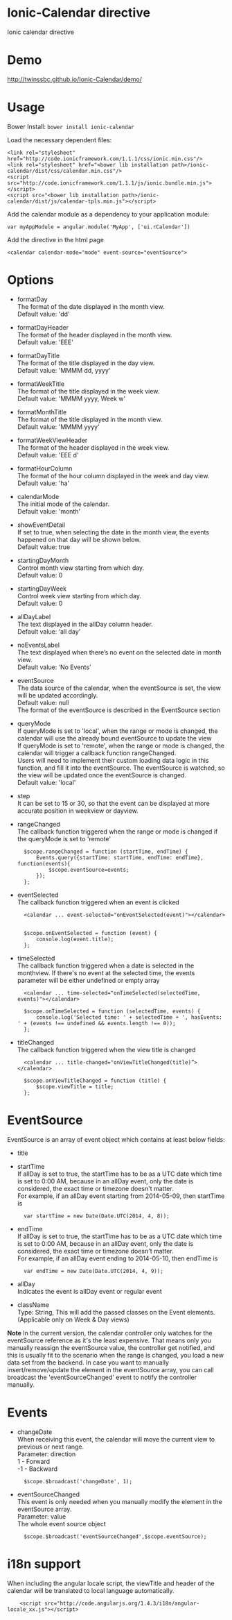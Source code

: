 # Ionic-Calendar directive

Ionic calendar directive

# Demo
http://twinssbc.github.io/Ionic-Calendar/demo/

# Usage

Bower Install: `bower install ionic-calendar`

Load the necessary dependent files:

    <link rel="stylesheet" href="http://code.ionicframework.com/1.1.1/css/ionic.min.css"/>
    <link rel="stylesheet" href="<bower lib installation path>/ionic-calendar/dist/css/calendar.min.css"/>
    <script src="http://code.ionicframework.com/1.1.1/js/ionic.bundle.min.js"></script>
    <script src="<bower lib installation path>/ionic-calendar/dist/js/calendar-tpls.min.js"></script>

Add the calendar module as a dependency to your application module:

    var myAppModule = angular.module('MyApp', ['ui.rCalendar'])

Add the directive in the html page

    <calendar calendar-mode="mode" event-source="eventSource">

# Options

* formatDay    
The format of the date displayed in the month view.    
Default value: 'dd'
* formatDayHeader    
The format of the header displayed in the month view.    
Default value: 'EEE'
* formatDayTitle    
The format of the title displayed in the day view.    
Default value: 'MMMM dd, yyyy'
* formatWeekTitle    
The format of the title displayed in the week view.    
Default value: 'MMMM yyyy, Week w'
* formatMonthTitle    
The format of the title displayed in the month view.    
Default value: 'MMMM yyyy'
* formatWeekViewHeader    
The format of the header displayed in the week view.    
Default value: 'EEE d'
* formatHourColumn    
The format of the hour column displayed in the week and day view.    
Default value: 'ha'
* calendarMode    
The initial mode of the calendar.    
Default value: 'month'
* showEventDetail    
If set to true, when selecting the date in the month view, the events happened on that day will be shown below.    
Default value: true
* startingDayMonth    
Control month view starting from which day.    
Default value: 0
* startingDayWeek    
Control week view starting from which day.    
Default value: 0
* allDayLabel    
The text displayed in the allDay column header.    
Default value: ‘all day’
* noEventsLabel    
The text displayed when there’s no event on the selected date in month view.    
Default value: ‘No Events’
* eventSource    
The data source of the calendar, when the eventSource is set, the view will be updated accordingly.    
Default value: null    
The format of the eventSource is described in the EventSource section
* queryMode    
If queryMode is set to 'local', when the range or mode is changed, the calendar will use the already bound eventSource to update the view    
If queryMode is set to 'remote', when the range or mode is changed, the calendar will trigger a callback function rangeChanged.    
Users will need to implement their custom loading data logic in this function, and fill it into the eventSource. The eventSource is watched, so the view will be updated once the eventSource is changed.    
Default value: 'local'
* step    
It can be set to 15 or 30, so that the event can be displayed at more accurate position in weekview or dayview.
* rangeChanged    
The callback function triggered when the range or mode is changed if the queryMode is set to 'remote'

        $scope.rangeChanged = function (startTime, endTime) {
            Events.query({startTime: startTime, endTime: endTime}, function(events){
                $scope.eventSource=events;
            });
        };

* eventSelected    
The callback function triggered when an event is clicked

        <calendar ... event-selected="onEventSelected(event)"></calendar>
    
    
        $scope.onEventSelected = function (event) {
            console.log(event.title);
        };

* timeSelected    
The callback function triggered when a date is selected in the monthview. If there's no event at the selected time, the events parameter will be either undefined or empty array

        <calendar ... time-selected="onTimeSelected(selectedTime, events)"></calendar>
        
        $scope.onTimeSelected = function (selectedTime, events) {
            console.log('Selected time: ' + selectedTime + ', hasEvents: ' + (events !== undefined && events.length !== 0));
        };

* titleChanged    
The callback function triggered when the view title is changed

        <calendar ... title-changed="onViewTitleChanged(title)”></calendar>
        
        $scope.onViewTitleChanged = function (title) {
            $scope.viewTitle = title;
        };

# EventSource

EventSource is an array of event object which contains at least below fields:

* title
* startTime    
If allDay is set to true, the startTime has to be as a UTC date which time is set to 0:00 AM, because in an allDay event, only the date is considered, the exact time or timezone doesn't matter.    
For example, if an allDay event starting from 2014-05-09, then startTime is

        var startTime = new Date(Date.UTC(2014, 4, 8));

* endTime    
If allDay is set to true, the startTime has to be as a UTC date which time is set to 0:00 AM, because in an allDay event, only the date is considered, the exact time or timezone doesn't matter.    
For example, if an allDay event ending to 2014-05-10, then endTime is

        var endTime = new Date(Date.UTC(2014, 4, 9));

* allDay    
Indicates the event is allDay event or regular event

* className    
Type: String, This will add the passed classes on the Event elements. (Applicable only on Week & Day views)

**Note**
In the current version, the calendar controller only watches for the eventSource reference as it's the least expensive.
That means only you manually reassign the eventSource value, the controller get notified, and this is usually fit to the scenario when the range is changed, you load a new data set from the backend.
In case you want to manually insert/remove/update the element in the eventSource array, you can call broadcast the 'eventSourceChanged' event to notify the controller manually.

# Events

* changeDate    
When receiving this event, the calendar will move the current view to previous or next range.  
Parameter: direction  
1 - Forward  
-1 - Backward

        $scope.$broadcast('changeDate', 1);

* eventSourceChanged    
This event is only needed when you manually modify the element in the eventSource array.  
Parameter: value  
The whole event source object

        $scope.$broadcast('eventSourceChanged',$scope.eventSource);

# i18n support
When including the angular locale script, the viewTitle and header of the calendar will be translated to local language automatically.

        <script src="http://code.angularjs.org/1.4.3/i18n/angular-locale_xx.js"></script>
